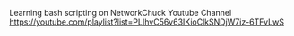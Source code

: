 Learning bash scripting on NetworkChuck Youtube Channel
https://youtube.com/playlist?list=PLIhvC56v63IKioClkSNDjW7iz-6TFvLwS
